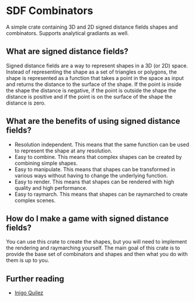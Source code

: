 # SDF Combinators

A simple crate containing 3D and 2D signed distance fields shapes and combinators. Supports analytical gradiants as well.

## What are signed distance fields?

Signed distance fields are a way to represent shapes in a 3D (or 2D) space.
Instead of representing the shape as a set of triangles or polygons, the shape is represented as a function that takes a point in the space as input and returns the distance to the surface of the shape.
If the point is inside the shape the distance is negative, if the point is outside the shape the distance is positive and if the point is on the surface of the shape the distance is zero.

## What are the benefits of using signed distance fields?

- Resolution independent. This means that the same function can be used to represent the shape at any resolution.
- Easy to combine. This means that complex shapes can be created by combining simple shapes.
- Easy to manipulate. This means that shapes can be transformed in various ways without having to change the underlying function.
- Easy to render. This means that shapes can be rendered with high quality and high performance.
- Easy to raymarch. This means that shapes can be raymarched to create complex scenes.

## How do I make a game with signed distance fields?

You can use this crate to create the shapes, but you will need to implement the rendering and raymarching yourself.
The main goal of this crate is to provide the base set of combinators and shapes and then what you do with them is up to you.

## Further reading

- [Inigo Quilez](https://iquilezles.org/www/index.htm)
